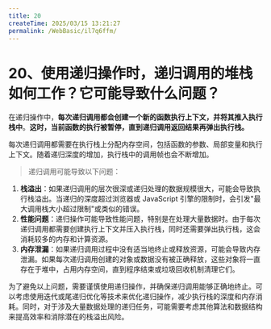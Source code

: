 ```yaml
---
title: 20
createTime: 2025/03/15 13:21:27
permalink: /WebBasic/il7q6ffm/
---
```

# 20、使用递归操作时，递归调用的堆栈如何工作？它可能导致什么问题？

在递归操作中，**每次递归调用都会创建一个新的函数执行上下文，并将其推入执行栈中**。**这时，当前函数的执行被暂停，直到递归调用返回结果再弹出执行栈。**

每次递归调用都需要在执行栈上分配内存空间，包括函数的参数、局部变量和执行上下文。随着递归深度的增加，执行栈中的调用帧也会不断增加。

> 递归调用可能导致以下问题：

1. **栈溢出**：如果递归调用的层次很深或递归处理的数据规模很大，可能会导致执行栈溢出。当递归的深度超过浏览器或 JavaScript 引擎的限制时，会引发"最大调用栈大小超过限制"或类似的错误。
2. **性能问题**：递归操作可能导致性能问题，特别是在处理大量数据时。由于每次递归调用都需要创建执行上下文并压入执行栈，同时还需要弹出执行栈，这会消耗较多的内存和计算资源。
3. **内存泄漏**：如果递归调用过程中没有适当地终止或释放资源，可能会导致内存泄漏。如果每次递归调用创建的对象或数据没有被正确释放，这些对象将一直存在于堆中，占用内存空间，直到程序结束或垃圾回收机制清理它们。

为了避免以上问题，需要谨慎使用递归操作，并确保递归调用能够正确地终止。可以考虑使用迭代或尾递归优化等技术来优化递归操作，减少执行栈的深度和内存消耗。同时，对于涉及大量数据处理的递归任务，可能需要考虑其他算法和数据结构来提高效率和消除潜在的栈溢出风险。
